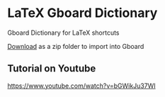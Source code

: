 # LaTeX Gboard Dictionary

Gboard Dictionary for LaTeX shortcuts

[Download](https://github.com/eyl327/LaTeX-Gboard-Dictionary/archive/v5.0.zip) as a zip folder to import into Gboard

## Tutorial on Youtube

https://www.youtube.com/watch?v=bGWikJu37WI
